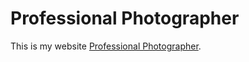 # Professional Photographer

This is my website  [Professional Photographer]( https://professional-photographe-a64a3.web.app).

